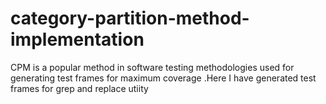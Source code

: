 # category-partition-method-implementation
CPM is a popular method in software testing methodologies used for generating test frames for maximum coverage .Here I have generated test frames for grep and replace utiity
